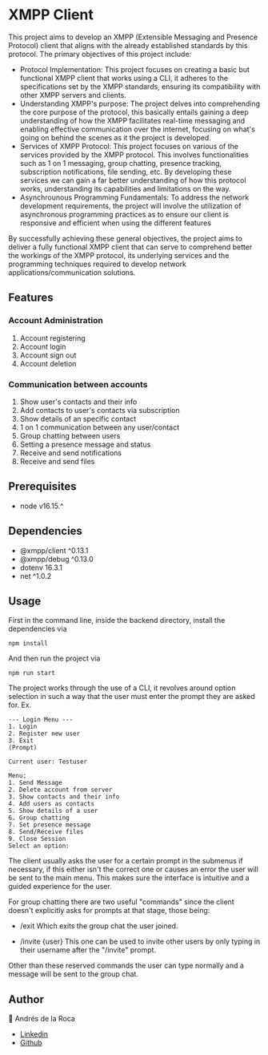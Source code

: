 # XMPP Client
This project aims to develop an XMPP (Extensible Messaging and Presence Protocol) client that aligns with the already established standards by this protocol.
The primary objectives of this project include:

- Protocol Implementation: This project focuses on creating a basic but functional XMPP client that works using a CLI, it adheres to the specifications set by the XMPP standards, ensuring its compatibility with other XMPP servers and clients.
- Understanding XMPP's purpose: The project delves into comprehending the core purpose of the protocol, this basically entails gaining a deep understanding of how the XMPP facilitates real-time messaging and enabling effective communication over the internet, focusing on what's going on behind the scenes as it the project is developed.
- Services of XMPP Protocol: This project focuses on various of the services provided by the XMPP protocol. This involves functionalities such as 1 on 1 messaging, group chatting, presence tracking, subscription notifications, file sending, etc. By developing these services we can gain a far better understanding of how this protocol works, understanding its capabilities and limitations on the way.
- Asynchrounous Programming Fundamentals: To address the network development requirements, the project will involve the utilization of asynchronous programming practices as to ensure our client is responsive and efficient when using the different features

By successfully achieving these general objectives, the project aims to deliver a fully functional XMPP client that can serve to comprehend better the workings of the XMPP protocol, its underlying services and the programming techniques required to develop network applications/communication solutions.

## Features
### Account Administration
1. Account registering
2. Account login
3. Account sign out
4. Account deletion
### Communication between accounts
1. Show user's contacts and their info
2. Add contacts to user's contacts via subscription
3. Show details of an specific contact
4. 1 on 1 communication between any user/contact
5. Group chatting between users
6. Setting a presence message and status
7. Receive and send notifications
8. Receive and send files

## Prerequisites
- node v16.15.^

## Dependencies
- @xmpp/client ^0.13.1
- @xmpp/debug ^0.13.0
- dotenv 16.3.1
- net ^1.0.2

## Usage
First in the command line, inside the backend directory, install the dependencies via
```
npm install
```

And then run the project via
```
npm run start
```


The project works through the use of a CLI, it revolves around option selection in such a way that the user must enter the prompt they are asked for.
Ex.
```
--- Login Menu ---  
1. Login  
2. Register new user  
3. Exit  
(Prompt)
```
```
Current user: Testuser

Menu:
1. Send Message
2. Delete account from server
3. Show contacts and their info
4. Add users as contacts
5. Show details of a user
6. Group chatting
7. Set presence message
8. Send/Receive files
9. Close Session
Select an option:
```

The client usually asks the user for a certain prompt in the submenus if necessary, if this either isn't the correct one or causes an error the user will be sent to the main menu. This makes sure the interface is intuitive and a guided experience for the user.

For group chatting there are two useful "commands" since the client doesn't explicitly asks for prompts at that stage, those being:
- /exit
Which exits the group chat the user joined.  

- /invite {user}
This one can be used to invite other users by only typing in their username after the "/invite" prompt.

Other than these reserved commands the user can type normally and a message will be sent to the group chat.

## Author  
👤 Andrés de la Roca  
- <a href = "https://www.linkedin.com/in/andr%C3%A8s-de-la-roca-pineda-10a40319b/">Linkedin</a>  
- <a href="https://github.com/andresdlRoca">Github</a> 